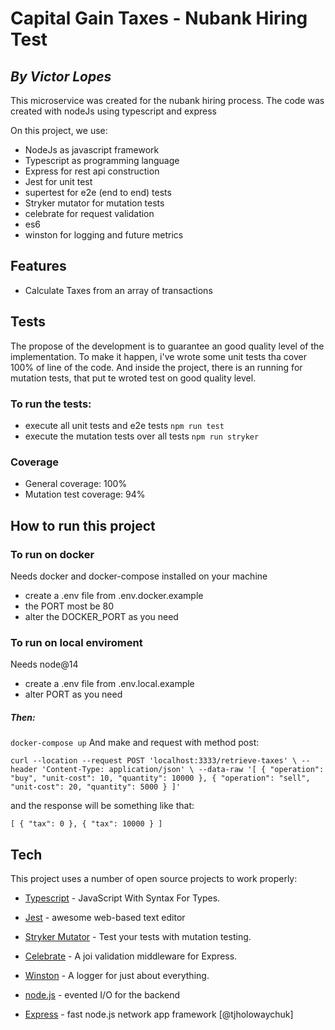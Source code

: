 # Capital Gain Taxes - Nubank Hiring Test
## _By Victor Lopes_


This microservice was created for the nubank hiring process. The code was created  with nodeJs using typescript and express

On this project, we use:
- NodeJs as javascript framework
- Typescript as programming language
- Express for rest api construction
- Jest for unit test
- supertest for e2e (end to end) tests
- Stryker mutator for mutation tests
- celebrate for request validation
- es6
- winston for logging and future metrics

## Features

- Calculate Taxes from an array of transactions

## Tests
The propose of the development is to  guarantee an good quality level of the implementation. To make it happen, i've wrote some unit tests tha cover 100% of line of the code.
And inside the project, there is an running for mutation tests, that put te wroted test on good quality level.

### To run the tests:
- execute all unit tests and e2e tests
  `npm run test`
- execute the mutation tests over all tests
  `npm run stryker`


### Coverage
- General coverage: 100%
- Mutation test coverage: 94%

## How to run this project

### To run on docker

Needs docker and docker-compose installed on your machine
- create a .env file from .env.docker.example
- the PORT most be 80
- alter the DOCKER_PORT as you need

### To run on local enviroment
Needs node@14
- create a .env file from .env.local.example
- alter PORT as  you need

##### Then:
`docker-compose up`
And make and request with method post:

`curl --location --request POST 'localhost:3333/retrieve-taxes' \
--header 'Content-Type: application/json' \
--data-raw '[
{
"operation": "buy",
"unit-cost": 10,
"quantity": 10000
},
{
"operation": "sell",
"unit-cost": 20,
"quantity": 5000
}
]'`

and  the response will be something like that:

`[
{
"tax": 0
},
{
"tax": 10000
}
]`

## Tech

This project uses a number of open source projects to work properly:

- [Typescript] - JavaScript With Syntax For Types.
- [Jest] - awesome web-based text editor
- [Stryker Mutator] - Test your tests with mutation testing.
- [Celebrate] - A joi validation middleware for Express.
- [Winston] - A logger for just about everything.
- [node.js] - evented I/O for the backend
- [Express] - fast node.js network app framework [@tjholowaychuk]

  [node.js]: <http://nodejs.org>
  [express]: <http://expressjs.com>
  [Typescript]: <https://www.typescriptlang.org/>
  [Stryker Mutator]: <https://stryker-mutator.io/>
  [Celebrate]: <https://github.com/arb/celebrate>
  [Winston]: <https://github.com/winstonjs/winston>
  [Jest]: <https://jestjs.io/>
